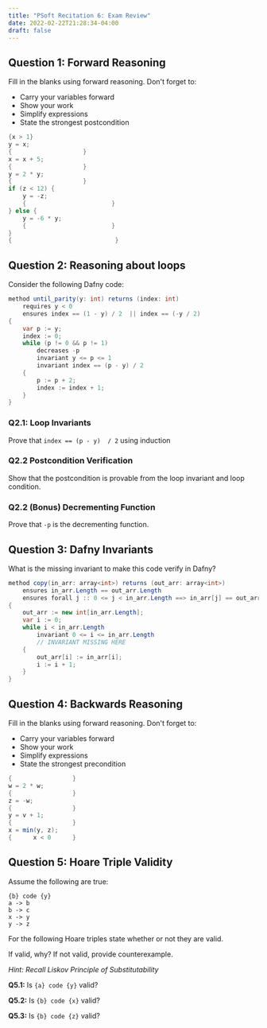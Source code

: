 ```yaml
---
title: "PSoft Recitation 6: Exam Review"
date: 2022-02-22T21:28:34-04:00
draft: false
---
```


## Question 1: Forward Reasoning

Fill in the blanks using forward reasoning. Don't forget to:

- Carry your variables forward
- Show your work
- Simplify expressions
- State the strongest postcondition

```java
{x > 1}
y = x;
{                    }
x = x + 5;
{                    }
y = 2 * y;
{                    }
if (z < 12) {
    y = -z;
    {                        }
} else {
    y = -6 * y;
    {                        }
}
{                             }
```

## Question 2: Reasoning about loops

Consider the following Dafny code:

```csharp
method until_parity(y: int) returns (index: int)
    requires y < 0
    ensures index == (1 - y) / 2  || index == (-y / 2)
{
    var p := y;
    index := 0;
    while (p != 0 && p != 1)
        decreases -p
        invariant y <= p <= 1
        invariant index == (p - y) / 2
    {
        p := p + 2;
        index := index + 1;
    }
}
```

### Q2.1: Loop Invariants

Prove that `index == (p - y)  / 2` using induction

### Q2.2 Postcondition Verification

Show that the postcondition is provable from the loop invariant and loop condition.

### Q2.2 (Bonus) Decrementing Function

Prove that `-p` is the decrementing function.

## Question 3: Dafny Invariants

What is the missing invariant to make this code verify in Dafny?

```csharp
method copy(in_arr: array<int>) returns (out_arr: array<int>)
    ensures in_arr.Length == out_arr.Length
    ensures forall j :: 0 <= j < in_arr.Length ==> in_arr[j] == out_arr[j]
{
    out_arr := new int[in_arr.Length];
    var i := 0;
    while i < in_arr.Length
        invariant 0 <= i <= in_arr.Length
		// INVARIANT MISSING HERE
    {
        out_arr[i] := in_arr[i];
        i := i + 1;
    }
}
```

## Question 4: Backwards Reasoning

Fill in the blanks using forward reasoning. Don't forget to:

- Carry your variables forward
- Show your work
- Simplify expressions
- State the strongest precondition

```java
{                 }
w = 2 * w;
{                 }
z = -w;
{                 }
y = v + 1;
{                 }
x = min(y, z);
{      x < 0      }
```



## Question 5: Hoare Triple Validity

Assume the following are true:

```
{b} code {y}
a -> b
b -> c
x -> y
y -> z
```

For the following Hoare triples state whether or not they are valid.

If valid, why? If not valid, provide counterexample.

*Hint: Recall Liskov Principle of Substitutability*

**Q5.1:** Is `{a} code {y}` valid?

**Q5.2:** Is `{b} code {x}` valid?

**Q5.3:** Is `{b} code {z}` valid?